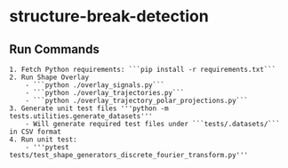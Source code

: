 # structure-break-detection
## Run Commands
    1. Fetch Python requirements: ```pip install -r requirements.txt```
    2. Run Shape Overlay
        - ```python ./overlay_signals.py```
        - ```python ./overlay_trajectories.py```
        - ```python ./overlay_trajectory_polar_projections.py```
    3. Generate unit test files '''python -m tests.utilities.generate_datasets'''
        - Will generate required test files under ```tests/.datasets/``` in CSV format
    4. Run unit test:
        - '''pytest tests/test_shape_generators_discrete_fourier_transform.py'''
